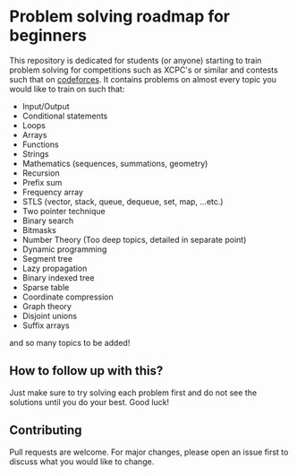 # Problem solving roadmap for beginners

This repository is dedicated for students (or anyone) starting to train problem solving for competitions such as XCPC's or similar and contests such that on [codeforces](https://codeforces.com/).
It contains problems on almost every topic you would like to train on such that:
- Input/Output
- Conditional statements
- Loops
- Arrays
- Functions
- Strings
- Mathematics (sequences, summations, geometry)
- Recursion
- Prefix sum
- Frequency array
- STLS (vector, stack, queue, dequeue, set, map, ...etc.)
- Two pointer technique
- Binary search
- Bitmasks
- Number Theory (Too deep topics, detailed in separate point)
- Dynamic programming
- Segment tree
- Lazy propagation
- Binary indexed tree
- Sparse table
- Coordinate compression
- Graph theory
- Disjoint unions
- Suffix arrays

and so many topics to be added!

## How to follow up with this?
Just make sure to try solving each problem first and do not see the solutions until you do your best.
Good luck!

## Contributing

Pull requests are welcome. For major changes, please open an issue first
to discuss what you would like to change.
